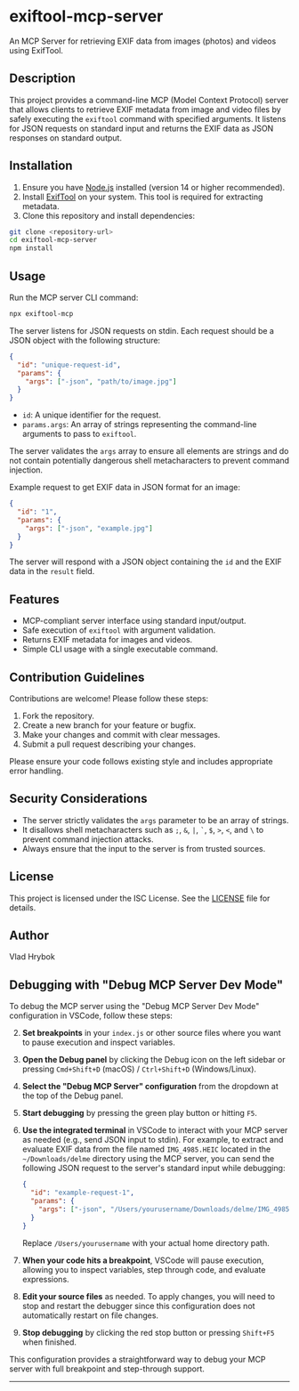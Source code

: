 # exiftool-mcp-server

An MCP Server for retrieving EXIF data from images (photos) and videos using ExifTool.

## Description

This project provides a command-line MCP (Model Context Protocol) server that allows clients to retrieve EXIF metadata from image and video files by safely executing the `exiftool` command with specified arguments. It listens for JSON requests on standard input and returns the EXIF data as JSON responses on standard output.

## Installation

1. Ensure you have [Node.js](https://nodejs.org/) installed (version 14 or higher recommended).
2. Install [ExifTool](https://exiftool.org/) on your system. This tool is required for extracting metadata.
3. Clone this repository and install dependencies:

```bash
git clone <repository-url>
cd exiftool-mcp-server
npm install
```

## Usage

Run the MCP server CLI command:

```bash
npx exiftool-mcp
```

The server listens for JSON requests on stdin. Each request should be a JSON object with the following structure:

```json
{
  "id": "unique-request-id",
  "params": {
    "args": ["-json", "path/to/image.jpg"]
  }
}
```

- `id`: A unique identifier for the request.
- `params.args`: An array of strings representing the command-line arguments to pass to `exiftool`.

The server validates the `args` array to ensure all elements are strings and do not contain potentially dangerous shell metacharacters to prevent command injection.

Example request to get EXIF data in JSON format for an image:

```json
{
  "id": "1",
  "params": {
    "args": ["-json", "example.jpg"]
  }
}
```

The server will respond with a JSON object containing the `id` and the EXIF data in the `result` field.

## Features

- MCP-compliant server interface using standard input/output.
- Safe execution of `exiftool` with argument validation.
- Returns EXIF metadata for images and videos.
- Simple CLI usage with a single executable command.

## Contribution Guidelines

Contributions are welcome! Please follow these steps:

1. Fork the repository.
2. Create a new branch for your feature or bugfix.
3. Make your changes and commit with clear messages.
4. Submit a pull request describing your changes.

Please ensure your code follows existing style and includes appropriate error handling.

## Security Considerations

- The server strictly validates the `args` parameter to be an array of strings.
- It disallows shell metacharacters such as `;`, `&`, `|`, `` ` ``, `$`, `>`, `<`, and `\` to prevent command injection attacks.
- Always ensure that the input to the server is from trusted sources.

## License

This project is licensed under the ISC License. See the [LICENSE](LICENSE) file for details.

## Author

Vlad Hrybok

## Debugging with "Debug MCP Server Dev Mode"

To debug the MCP server using the "Debug MCP Server Dev Mode" configuration in VSCode, follow these steps:

2. **Set breakpoints** in your `index.js` or other source files where you want to pause execution and inspect variables.

3. **Open the Debug panel** by clicking the Debug icon on the left sidebar or pressing `Cmd+Shift+D` (macOS) / `Ctrl+Shift+D` (Windows/Linux).

4. **Select the "Debug MCP Server" configuration** from the dropdown at the top of the Debug panel.

5. **Start debugging** by pressing the green play button or hitting `F5`.

6. **Use the integrated terminal** in VSCode to interact with your MCP server as needed (e.g., send JSON input to stdin). For example, to extract and evaluate EXIF data from the file named `IMG_4985.HEIC` located in the `~/Downloads/delme` directory using the MCP server, you can send the following JSON request to the server's standard input while debugging:
    ```json
    {
      "id": "example-request-1",
      "params": {
        "args": ["-json", "/Users/yourusername/Downloads/delme/IMG_4985.HEIC"]
      }
    }
    ```

    Replace `/Users/yourusername` with your actual home directory path.

7. **When your code hits a breakpoint**, VSCode will pause execution, allowing you to inspect variables, step through code, and evaluate expressions.

8. **Edit your source files** as needed. To apply changes, you will need to stop and restart the debugger since this configuration does not automatically restart on file changes.

9. **Stop debugging** by clicking the red stop button or pressing `Shift+F5` when finished.

This configuration provides a straightforward way to debug your MCP server with full breakpoint and step-through support.

---
